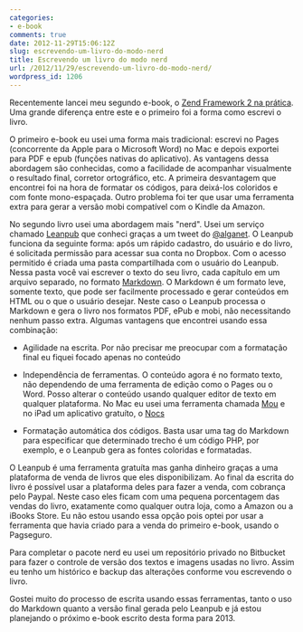 ```yaml
---
categories:
- e-book
comments: true
date: 2012-11-29T15:06:12Z
slug: escrevendo-um-livro-do-modo-nerd
title: Escrevendo um livro do modo nerd
url: /2012/11/29/escrevendo-um-livro-do-modo-nerd/
wordpress_id: 1206
---
```


Recentemente lancei meu segundo e-book, o [Zend Framework 2 na prática](http://www.zfnapratica.com.br). Uma grande diferença entre este e o primeiro foi a forma como escrevi o livro.
<!--more-->
O primeiro e-book eu usei uma forma mais tradicional: escrevi no Pages (concorrente da Apple para o Microsoft Word) no Mac e depois exportei para PDF e epub (funções nativas do aplicativo). As vantagens dessa abordagem são conhecidas, como a facilidade de acompanhar visualmente o resultado final, corretor ortográfico, etc. A primeira desvantagem que encontrei foi na hora de formatar os códigos, para deixá-los coloridos e com fonte mono-espaçada. Outro problema foi ter que usar uma ferramenta extra para gerar a versão mobi compatível com o Kindle da Amazon.

No segundo livro usei uma abordagem mais "nerd". Usei um serviço chamado [Leanpub](http://www.leanpub.com) que conheci graças a um tweet do [@alganet](http://twitter.com/alganet). O Leanpub funciona da seguinte forma: após um rápido cadastro, do usuário e do livro, é solicitada permissão para acessar sua conta no Dropbox. Com o acesso permitido é criada uma pasta compartilhada com o usuário do Leanpub. Nessa pasta você vai escrever o texto do seu livro, cada capítulo em um arquivo separado, no formato [Markdown](http://pt.wikipedia.org/wiki/Markdown). O Markdown é um formato leve, somente texto, que pode ser facilmente processado e gerar conteúdos em HTML ou o que o usuário desejar. Neste caso o Leanpub processa o Markdown e gera o livro nos formatos PDF, ePub e mobi, não necessitando nenhum passo extra.
Algumas vantagens que encontrei usando essa combinação:

	
* Agilidade na escrita. Por não precisar me preocupar com a formatação final eu fiquei focado apenas no conteúdo

	
* Independência de ferramentas. O conteúdo agora é no formato texto, não dependendo de uma ferramenta de edição como o Pages ou o Word. Posso alterar o conteúdo usando qualquer editor de texto em qualquer plataforma. No Mac eu usei uma ferramenta chamada [Mou](http://mouapp.com) e no iPad um aplicativo gratuíto, o [Nocs](https://www.google.com.br/url?sa=t&rct=j&q=markdown+ipad+nocs&source=web&cd=1&ved=0CDAQFjAA&url=https%3A%2F%2Fitunes.apple.com%2Fus%2Fapp%2Fnocs-markdown-dropbox-your%2Fid396073482%3Fmt%3D8&ei=hZK3UNm_NIGQ8wTc6oGoCA&usg=AFQjCNEApeXufEr7IS0MkLCXm6X-mZJlXA)

	
* Formatação automática dos códigos. Basta usar uma tag do Markdown para especificar que determinado trecho é um código PHP, por exemplo, e o Leanpub gera as fontes coloridas e formatadas.


O Leanpub é uma ferramenta gratuíta mas ganha dinheiro graças a uma plataforma de venda de livros que eles disponibilizam. Ao final da escrita do livro é possível usar a plataforma deles para fazer a venda, com cobrança pelo Paypal. Neste caso eles ficam com uma pequena porcentagem das vendas do livro, exatamente como qualquer outra loja, como a Amazon ou a iBooks Store. Eu não estou usando essa opção pois optei por usar a ferramenta que havia criado para a venda do primeiro e-book, usando o Pagseguro.

Para completar o pacote nerd eu usei um repositório privado no Bitbucket para fazer o controle de versão dos textos e imagens usadas no livro. Assim eu tenho um histórico e backup das alterações conforme vou escrevendo o livro.

Gostei muito do processo de escrita usando essas ferramentas, tanto o uso do Markdown quanto a versão final gerada pelo Leanpub e já estou planejando o próximo e-book escrito desta forma para 2013.



